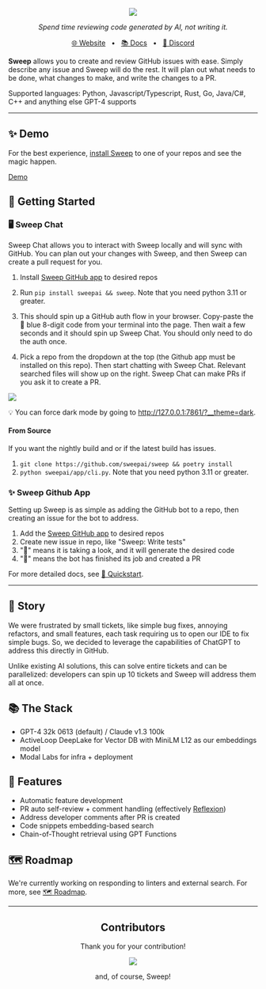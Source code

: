 <p align="center">
    <img src="https://github.com/sweepai/sweep/blob/856ff66c2dbeaf39afbf6d8c49a620dfa70271fb/.assets/sweep-banner-github.png">
</p>
<p align="center">
    <i>Spend time reviewing code generated by AI, not writing it.</i>
</p>

<p align="center">
<a href="https://sweep.dev/">🌐 Website</a>
<span>&nbsp;&nbsp;•&nbsp;&nbsp;</span>
<a href="https://docs.sweep.dev/">📚 Docs</a>
<span>&nbsp;&nbsp;•&nbsp;&nbsp;</span>
<a href="https://discord.gg/sweep-ai">📢 Discord</a>
</p>

<b>Sweep</b> allows you to create and review GitHub issues with ease.
Simply describe any issue and Sweep will do the rest.
It will plan out what needs to be done, what changes to make, and write the changes to a PR. 

Supported languages: Python, Javascript/Typescript, Rust, Go, Java/C#, C++ and anything else GPT-4 supports

---

## ✨ Demo
For the best experience, [install Sweep](https://github.com/apps/sweep-ai) to one of your repos and see the magic happen.

[Demo](https://github.com/sweepai/sweep/assets/44910023/365ec29f-7317-40a7-9b5e-0af02f2b0e47)

## 🚀 Getting Started

### 🖥️ Sweep Chat
Sweep Chat allows you to interact with Sweep locally and will sync with GitHub. You can plan out your changes with Sweep, and then Sweep can create a pull request for you. 

1. Install [Sweep GitHub app](https://github.com/apps/sweep-ai) to desired repos

2. Run `pip install sweepai && sweep`. Note that you need python 3.11 or greater.

3. This should spin up a GitHub auth flow in your browser. Copy-paste the 🔵 blue 8-digit code from your terminal into the page. Then wait a few seconds and it should spin up Sweep Chat. You should only need to do the auth once.

4. Pick a repo from the dropdown at the top (the Github app must be installed on this repo). Then start chatting with Sweep Chat. Relevant searched files will show up on the right. Sweep Chat can make PRs if you ask it to create a PR. 
<img src="https://github.com/sweepai/sweep/blob/856ff66c2dbeaf39afbf6d8c49a620dfa70271fb/.assets/gradio-screenshot.png">

💡 You can force dark mode by going to http://127.0.0.1:7861/?__theme=dark.

#### From Source
If you want the nightly build and or if the latest build has issues.

1. `git clone https://github.com/sweepai/sweep && poetry install`
2. `python sweepai/app/cli.py`. Note that you need python 3.11 or greater.

### ✨ Sweep Github App
Setting up Sweep is as simple as adding the GitHub bot to a repo, then creating an issue for the bot to address.

1. Add the [Sweep GitHub app](https://github.com/apps/sweep-ai) to desired repos
2. Create new issue in repo, like "Sweep: Write tests"
3. "👀" means it is taking a look, and it will generate the desired code
4. "🚀" means the bot has finished its job and created a PR

For more detailed docs, see [🚀 Quickstart](https://docs.sweep.dev/start).

---

## 📘 Story

We were frustrated by small tickets, like simple bug fixes, annoying refactors, and small features, each task requiring us to open our IDE to fix simple bugs. So, we decided to leverage the capabilities of ChatGPT to address this directly in GitHub.

Unlike existing AI solutions, this can solve entire tickets and can be parallelized: developers can spin up 10 tickets and Sweep will address them all at once.

## 📚 The Stack
- GPT-4 32k 0613 (default) / Claude v1.3 100k
- ActiveLoop DeepLake for Vector DB with MiniLM L12 as our embeddings model
- Modal Labs for infra + deployment

## 🌠 Features
* Automatic feature development
* PR auto self-review + comment handling (effectively [Reflexion](https://arxiv.org/abs/2303.11366))
* Address developer comments after PR is created
* Code snippets embedding-based search
* Chain-of-Thought retrieval using GPT Functions

## 🗺️ Roadmap
We're currently working on responding to linters and external search. For more, see [🗺️ Roadmap](https://docs.sweep.dev/roadmap).

---

<h2 align="center">
    Contributors
</h2>
<p align="center">
    Thank you for your contribution!
</p>
<p align="center">
    <a href="https://github.com/sweepai/sweep/graphs/contributors">
      <img src="https://contrib.rocks/image?repo=sweepai/sweep" />
    </a>
</p>
<p align="center">
    and, of course, Sweep!
</p>
